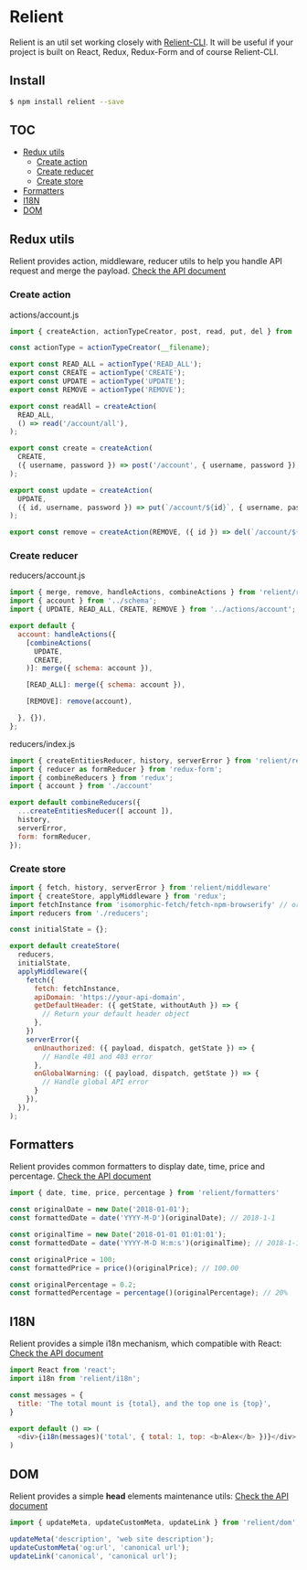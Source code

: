 # Relient

Relient is an util set working closely with [Relient-CLI](https://github.com/zation/relient-cli). It will be useful
if your project is built on React, Redux, Redux-Form and of course Relient-CLI.

## Install

```bash
$ npm install relient --save
```

## TOC

* [Redux utils](#redux-utils)
  * [Create action](#create-action)
  * [Create reducer](#create-reducer)
  * [Create store](#create-store)
* [Formatters](#formatters)
* [I18N](#i18n)
* [DOM](#dom)

## Redux utils

Relient provides action, middleware, reducer utils to help you handle API request and merge the payload. [Check the API document](docs/redux.md)

### Create action

actions/account.js

```js
import { createAction, actionTypeCreator, post, read, put, del } from 'relient/actions';

const actionType = actionTypeCreator(__filename);

export const READ_ALL = actionType('READ_ALL');
export const CREATE = actionType('CREATE');
export const UPDATE = actionType('UPDATE');
export const REMOVE = actionType('REMOVE');

export const readAll = createAction(
  READ_ALL,
  () => read('/account/all'),
);

export const create = createAction(
  CREATE,
  ({ username, password }) => post('/account', { username, password }),
);

export const update = createAction(
  UPDATE,
  ({ id, username, password }) => put(`/account/${id}`, { username, password }),
);

export const remove = createAction(REMOVE, ({ id }) => del(`/account/${id}`));

```

### Create reducer

reducers/account.js

```js
import { merge, remove, handleActions, combineActions } from 'relient/reducers';
import { account } from '../schema';
import { UPDATE, READ_ALL, CREATE, REMOVE } from '../actions/account';

export default {
  account: handleActions({
    [combineActions(
      UPDATE,
      CREATE,
    )]: merge({ schema: account }),

    [READ_ALL]: merge({ schema: account }),

    [REMOVE]: remove(account),

  }, {}),
};

```

reducers/index.js

```js
import { createEntitiesReducer, history, serverError } from 'relient/reducers';
import { reducer as formReducer } from 'redux-form';
import { combineReducers } from 'redux';
import { account } from './account'

export default combineReducers({
  ...createEntitiesReducer([ account ]),
  history,
  serverError,
  form: formReducer,
});

```

### Create store

```js
import { fetch, history, serverError } from 'relient/middleware'
import { createStore, applyMiddleware } from 'redux';
import fetchInstance from 'isomorphic-fetch/fetch-npm-browserify' // or 'isomorphic-fetch/fetch-npm-node' in server side
import reducers from './reducers';

const initialState = {};

export default createStore(
  reducers,
  initialState,
  applyMiddleware({
    fetch({
      fetch: fetchInstance,
      apiDomain: 'https://your-api-domain',
      getDefaultHeader: ({ getState, withoutAuth }) => {
        // Return your default header object
      },
    })
    serverError({
      onUnauthorized: ({ payload, dispatch, getState }) => {
        // Handle 401 and 403 error
      },
      onGlobalWarning: ({ payload, dispatch, getState }) => {
        // Handle global API error
      }
    }),
  }),
);

```

## Formatters

Relient provides common formatters to display date, time, price and percentage. [Check the API document](docs/formatter.md)

```js
import { date, time, price, percentage } from 'relient/formatters'

const originalDate = new Date('2018-01-01');
const formattedDate = date('YYYY-M-D')(originalDate); // 2018-1-1

const originalTime = new Date('2018-01-01 01:01:01');
const formattedDate = date('YYYY-M-D H:m:s')(originalTime); // 2018-1-1 1:1:1

const originalPrice = 100;
const formattedPrice = price()(originalPrice); // 100.00

const originalPercentage = 0.2;
const formattedPercentage = percentage()(originalPercentage); // 20%
```

## I18N

Relient provides a simple i18n mechanism, which compatible with React: [Check the API document](docs/i18n.md)

```js
import React from 'react';
import i18n from 'relient/i18n';

const messages = {
  title: 'The total mount is {total}, and the top one is {top}',
}

export default () => (
  <div>{i18n(messages)('total', { total: 1, top: <b>Alex</b> })}</div>
)
```

## DOM

Relient provides a simple **head** elements maintenance utils: [Check the API document](docs/dom.md)

```js
import { updateMeta, updateCustomMeta, updateLink } from 'relient/dom';

updateMeta('description', 'web site description');
updateCustomMeta('og:url', 'canonical url');
updateLink('canonical', 'canonical url');
```




